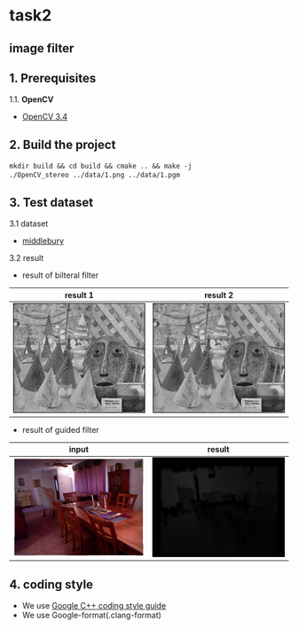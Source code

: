 # task2
## image filter

## 1. Prerequisites

1.1. **OpenCV**
- [OpenCV 3.4](https://github.com/opencv/opencv/tree/3.4)




## 2. Build the project
```
mkdir build && cd build && cmake .. && make -j 
./OpenCV_stereo ../data/1.png ../data/1.pgm

```

## 3. Test dataset

3.1 dataset
- [middlebury](https://vision.middlebury.edu/stereo/data/)

3.2 result

- result of bilteral filter

result 1            |  result 2
:-------------------------:|:-------------------------:
![](data/resultColor6Space8.png)  |  ![](data/resultColor24Space32.png)

- result of guided filter

input           |  result 
:-------------------------:|:-------------------------:
![](data/1.png)  |  ![](data/guide.png)

## 4. coding style
- We use [Google C++ coding style guide](https://google.github.io/styleguide/cppguide.html)
- We use Google-format(.clang-format)
